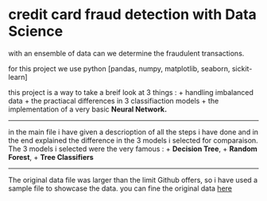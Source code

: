 # credit card fraud detection with Data Science


with an ensemble of data can we determine the fraudulent transactions.

for this project we use python [pandas, numpy, matplotlib, seaborn, sickit-learn]


this project is a way to take a breif look at 3 things :
    + handling imbalanced data
    + the practiacal differences in 3 classifiaction models
    + the implementation of a very basic **Neural Network.**


---

in the main file i have given a descrioption of all the steps i have done and in the end explained the difference in the 3 models i selected for comparaison.
The 3 models i selected were the very famous : 
    + **Decision Tree**,
    + **Random Forest**,
    + **Tree Classifiers**

---

The original data file was larger than the limit Github offers, so i have used a sample file to showcase the data.
you can fine the original data [here](https://www.kaggle.com/datasets/mlg-ulb/creditcardfraud)




